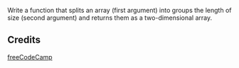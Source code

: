 <!-- THE CHUNKY MONKEY -->
Write a function that splits an array (first argument) into groups the length of size (second argument) and returns them as a two-dimensional array.

## Credits
[freeCodeCamp](https://www.freecodecamp.org/)
